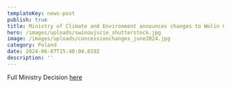 ```yaml
---
templateKey: news-post
publish: true
title: Ministry of Climate and Environment announces changes to Wolin Concession
hero: /images/uploads/swinoujscie_shutterstock.jpg
image: /images/uploads/concessionchanges_june2024.jpg
category: Poland
date: 2024-06-07T15:40:04.819Z
description: ''
---
```

Full Ministry Decision [here](blob:https://www.cepetro.com/0b802297-4487-457a-b265-98ca91d5c023)
